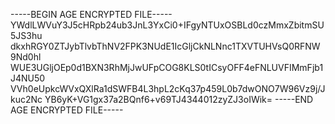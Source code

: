 -----BEGIN AGE ENCRYPTED FILE-----
YWdlLWVuY3J5cHRpb24ub3JnL3YxCi0+IFgyNTUxOSBLd0czMmxZbitmSU5JS3hu
dkxhRGY0ZTJybTlvbThNV2FPK3NUdE1IcGljCkNLNnc1TXVTUHVsQ0RFNW9Nd0hl
WUE3UGljOEp0d1BXN3RhMjJwUFpCOG8KLS0tICsyOFF4eFNLUVFIMmFjb1J4NU50
VVh0eUpkcWVxQXlRa1dSWFB4L3hpL2cKq37p459L0b7dwONO7W96Vz9j/Jkuc2Nc
YB6yK+VG1gx37a2BQnf6+v69TJ4344012zyZJ3oIWik=
-----END AGE ENCRYPTED FILE-----
